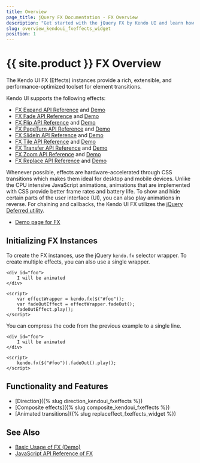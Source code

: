 ```yaml
---
title: Overview
page_title: jQuery FX Documentation - FX Overview
description: "Get started with the jQuery FX by Kendo UI and learn how to create, initialize, and enable the widget."
slug: overview_kendoui_fxeffects_widget
position: 1
---
```


# {{ site.product }} FX Overview

The Kendo UI FX (Effects) instances provide a rich, extensible, and performance-optimized toolset for element transitions.

Kendo UI supports the following effects:
- [FX Expand API Reference](/api/javascript/effects/expand) and [Demo](https://demos.telerik.com/kendo-ui/fx/expand)
- [FX Fade API Reference](/api/javascript/effects/fade) and [Demo](https://demos.telerik.com/kendo-ui/fx/fade)
- [FX Flip API Reference](/api/javascript/effects/flip) and [Demo](https://demos.telerik.com/kendo-ui/fx/flip)
- [FX PageTurn API Reference](/api/javascript/effects/pageturn) and [Demo](https://demos.telerik.com/kendo-ui/fx/pageturn)
- [FX SlideIn API Reference](/api/javascript/effects/slidein) and [Demo](https://demos.telerik.com/kendo-ui/fx/slidein)
- [FX Tile API Reference](/api/javascript/effects/tile) and [Demo](https://demos.telerik.com/kendo-ui/fx/tile)
- [FX Transfer API Reference](/api/javascript/effects/transfer) and [Demo](https://demos.telerik.com/kendo-ui/fx/transfer)
- [FX Zoom API Reference](/api/javascript/effects/zoom) and [Demo](https://demos.telerik.com/kendo-ui/fx/zoom)
- [FX Replace API Reference](/api/javascript/effects/replace) and [Demo](https://demos.telerik.com/kendo-ui/fx/replace)

Whenever possible, effects are hardware-accelerated through CSS transitions which makes them ideal for desktop and mobile devices. Unlike the CPU intensive JavaScript animations, animations that are implemented with CSS provide better frame rates and battery life. To show and hide certain parts of the user interface (UI), you can also play animations in reverse. For chaining and callbacks, the Kendo UI FX utilizes the [jQuery Deferred utility](https://api.jquery.com/category/deferred-object/).

* [Demo page for FX](https://demos.telerik.com/kendo-ui/fx/expand)

## Initializing FX Instances

To create the FX instances, use the jQuery `kendo.fx` selector wrapper. To create multiple effects, you can also use a single wrapper.

    <div id="foo">
        I will be animated
    </div>

    <script>
        var effectWrapper = kendo.fx($("#foo"));
        var fadeOutEffect = effectWrapper.fadeOut();
        fadeOutEffect.play();
    </script>

You can compress the code from the previous example to a single line.

    <div id="foo">
        I will be animated
    </div>

    <script>
        kendo.fx($("#foo")).fadeOut().play();
    </script>

## Functionality and Features

* [Direction]({% slug direction_kendoui_fxeffects %})
* [Composite effects]({% slug composite_kendoui_fxeffects %})
* [Animated transitions]({% slug replaceffect_fxeffects_widget %})

## See Also

* [Basic Usage of FX (Demo)](https://demos.telerik.com/kendo-ui/fx/expand)
* [JavaScript API Reference of FX](/api/javascript/effects/common)
